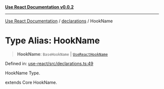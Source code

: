 [**Use React Documentation v0.0.2**](../../README.md)

***

[Use React Documentation](../../modules.md) / [declarations](../README.md) / HookName

# Type Alias: HookName

> **HookName**: `BaseHookName` \| [`UseReactHookName`](UseReactHookName.md)

Defined in: [use-react/src/declarations.ts:49](https://github.com/stonemjs/use-react/blob/50c96852bd65a75b7f2a00786393fb0c90af6da8/src/declarations.ts#L49)

HookName Type.

extends Core HookName.
